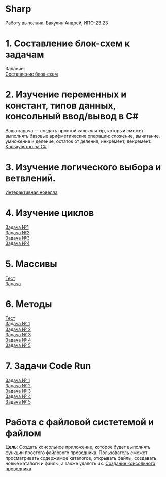 # Sharp
Работу выполнил: Бакулин Андрей, ИПО-23.23
# 1. Составление блок-схем к задачам
Задание:  
[Составление блок-схем](схемы.docx)  
# 2. Изучение переменных и констант, типов данных, консольный ввод/вывод в С#
Ваша задача — создать простой калькулятор, который сможет выполнять базовые арифметические операции: сложение, вычитание, умножение и деление, остаток от деления, инкремент, декремент.  
[Калькулятор на С#](calc)
# 3. Изучение логического выбора и ветвлений.
[Интерактивная новелла](InteractiveNovell)
# 4. Изучение циклов
[Задача №1](cycl/cycl1)  
[Задача №2](cycl/cycl2)  
[Задача №3](cycl/cycl3)  
[Задача №4](cycl/cycl4)  
# 5. Массивы
[Тест](massiv/massiv.txt)  
[Задача](massiv/massiv) 
# 6. Методы
[Тест](metod/metod.txt)  
[Задача № 1](metod/metod1)  
[Задача № 2](metod/metod2)  
[Задача № 3](metod/metod3)  
[Задача № 4](metod/metod4)  
[Задача № 5](metod/metod5) 
# 7. Задачи Code Run
[Задача № 1](code_run/1)  
[Задача № 2](code_run/2)  
[Задача № 3](code_run/3)  
[Задача № 4](code_run/4)  
[Задача № 5](code_run/5)  
# Работа с файловой систетемой и файлом
**Цель**: Создать консольное приложение, которое будет выполнять функции простого файлового проводника. Пользователь сможет просматривать содержимое каталогов, открывать файлы, создавать новые каталоги и файлы, а также удалять их.
[Создание консольного проводника](provodnik) 



